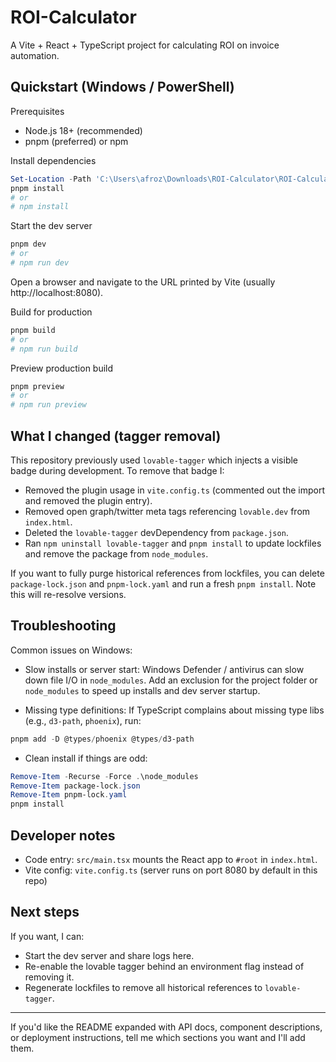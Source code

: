 # ROI-Calculator

A Vite + React + TypeScript project for calculating ROI on invoice automation.

## Quickstart (Windows / PowerShell)

Prerequisites
- Node.js 18+ (recommended)
- pnpm (preferred) or npm

Install dependencies

```powershell
Set-Location -Path 'C:\Users\afroz\Downloads\ROI-Calculator\ROI-Calculator'
pnpm install
# or
# npm install
```

Start the dev server

```powershell
pnpm dev
# or
# npm run dev
```

Open a browser and navigate to the URL printed by Vite (usually http://localhost:8080).

Build for production

```powershell
pnpm build
# or
# npm run build
```

Preview production build

```powershell
pnpm preview
# or
# npm run preview
```

## What I changed (tagger removal)

This repository previously used `lovable-tagger` which injects a visible badge during development. To remove that badge I:

- Removed the plugin usage in `vite.config.ts` (commented out the import and removed the plugin entry).
- Removed open graph/twitter meta tags referencing `lovable.dev` from `index.html`.
- Deleted the `lovable-tagger` devDependency from `package.json`.
- Ran `npm uninstall lovable-tagger` and `pnpm install` to update lockfiles and remove the package from `node_modules`.

If you want to fully purge historical references from lockfiles, you can delete `package-lock.json` and `pnpm-lock.yaml` and run a fresh `pnpm install`. Note this will re-resolve versions.

## Troubleshooting

Common issues on Windows:

- Slow installs or server start: Windows Defender / antivirus can slow down file I/O in `node_modules`. Add an exclusion for the project folder or `node_modules` to speed up installs and dev server startup.

- Missing type definitions: If TypeScript complains about missing type libs (e.g., `d3-path`, `phoenix`), run:

```powershell
pnpm add -D @types/phoenix @types/d3-path
```

- Clean install if things are odd:

```powershell
Remove-Item -Recurse -Force .\node_modules
Remove-Item package-lock.json
Remove-Item pnpm-lock.yaml
pnpm install
```

## Developer notes

- Code entry: `src/main.tsx` mounts the React app to `#root` in `index.html`.
- Vite config: `vite.config.ts` (server runs on port 8080 by default in this repo)

## Next steps

If you want, I can:
- Start the dev server and share logs here.
- Re-enable the lovable tagger behind an environment flag instead of removing it.
- Regenerate lockfiles to remove all historical references to `lovable-tagger`.

---

If you'd like the README expanded with API docs, component descriptions, or deployment instructions, tell me which sections you want and I'll add them.